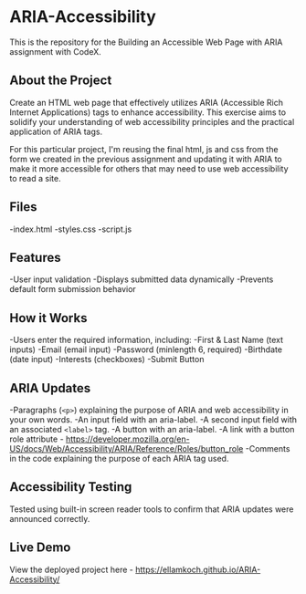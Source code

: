 # ARIA-Accessibility
This is the repository for the Building an Accessible Web Page with ARIA assignment with CodeX.

## About the Project
Create an HTML web page that effectively utilizes ARIA (Accessible Rich Internet Applications) tags to enhance accessibility. This exercise aims to solidify your understanding of web accessibility principles and the practical application of ARIA tags.

For this particular project, I'm reusing the final html, js and css from the form we created in the previous assignment and updating it with ARIA to make it more accessible for others that may need to use web accessibility to read a site. 

## Files
-index.html
-styles.css
-script.js

## Features
-User input validation
-Displays submitted data dynamically
-Prevents default form submission behavior

## How it Works
-Users enter the required information, including: 
-First & Last Name (text inputs)
-Email (email input)
-Password (minlength 6, required)
-Birthdate (date input)
-Interests (checkboxes)
-Submit Button

## ARIA Updates
-Paragraphs (`<p>`) explaining the purpose of ARIA and web accessibility in your own words.
-An input field with an aria-label.
-A second input field with an associated `<label>` tag.
-A button with an aria-label.
-A link with a button role attribute  - https://developer.mozilla.org/en-US/docs/Web/Accessibility/ARIA/Reference/Roles/button_role
-Comments in the code explaining the purpose of each ARIA tag used.

## Accessibility Testing
Tested using built-in screen reader tools to confirm that ARIA updates were announced correctly. 

## Live Demo
View the deployed project here - https://ellamkoch.github.io/ARIA-Accessibility/

